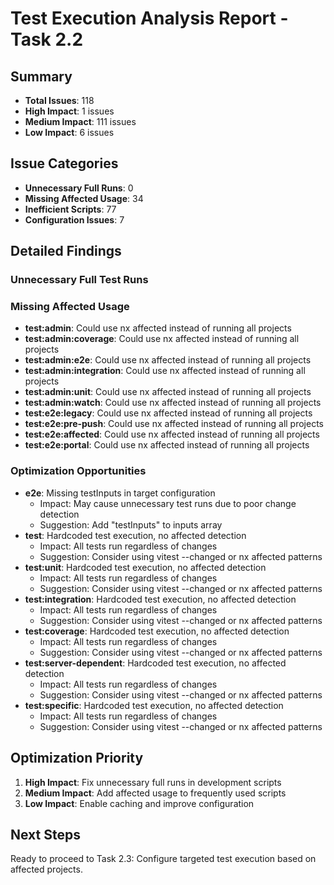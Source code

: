 # Test Execution Analysis Report - Task 2.2

## Summary
- **Total Issues**: 118
- **High Impact**: 1 issues
- **Medium Impact**: 111 issues  
- **Low Impact**: 6 issues

## Issue Categories
- **Unnecessary Full Runs**: 0
- **Missing Affected Usage**: 34
- **Inefficient Scripts**: 77
- **Configuration Issues**: 7

## Detailed Findings

### Unnecessary Full Test Runs


### Missing Affected Usage
- **test:admin**: Could use nx affected instead of running all projects
- **test:admin:coverage**: Could use nx affected instead of running all projects
- **test:admin:e2e**: Could use nx affected instead of running all projects
- **test:admin:integration**: Could use nx affected instead of running all projects
- **test:admin:unit**: Could use nx affected instead of running all projects
- **test:admin:watch**: Could use nx affected instead of running all projects
- **test:e2e:legacy**: Could use nx affected instead of running all projects
- **test:e2e:pre-push**: Could use nx affected instead of running all projects
- **test:e2e:affected**: Could use nx affected instead of running all projects
- **test:e2e:portal**: Could use nx affected instead of running all projects

### Optimization Opportunities
- **e2e**: Missing testInputs in target configuration
  - Impact: May cause unnecessary test runs due to poor change detection
  - Suggestion: Add "testInputs" to inputs array
- **test**: Hardcoded test execution, no affected detection
  - Impact: All tests run regardless of changes
  - Suggestion: Consider using vitest --changed or nx affected patterns
- **test:unit**: Hardcoded test execution, no affected detection
  - Impact: All tests run regardless of changes
  - Suggestion: Consider using vitest --changed or nx affected patterns
- **test:integration**: Hardcoded test execution, no affected detection
  - Impact: All tests run regardless of changes
  - Suggestion: Consider using vitest --changed or nx affected patterns
- **test:coverage**: Hardcoded test execution, no affected detection
  - Impact: All tests run regardless of changes
  - Suggestion: Consider using vitest --changed or nx affected patterns
- **test:server-dependent**: Hardcoded test execution, no affected detection
  - Impact: All tests run regardless of changes
  - Suggestion: Consider using vitest --changed or nx affected patterns
- **test:specific**: Hardcoded test execution, no affected detection
  - Impact: All tests run regardless of changes
  - Suggestion: Consider using vitest --changed or nx affected patterns

## Optimization Priority
1. **High Impact**: Fix unnecessary full runs in development scripts
2. **Medium Impact**: Add affected usage to frequently used scripts  
3. **Low Impact**: Enable caching and improve configuration

## Next Steps
Ready to proceed to Task 2.3: Configure targeted test execution based on affected projects.
